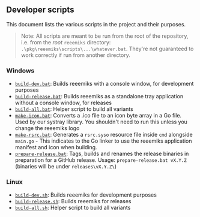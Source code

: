 ## Developer scripts

This document lists the various scripts in the project and their purposes.

> Note: All scripts are meant to be run from the root of the repository, i.e. from the _root_ `reeemiks` directory: `.\pkg\reeemiks\scripts\...\whatever.bat`. They're not guaranteed to work correctly if run from another directory.

### Windows

- [`build-dev.bat`](./windows/build-dev.bat): Builds reeemiks with a console window, for development purposes
- [`build-release.bat`](./windows/build-release.bat): Builds reeemiks as a standalone tray application without a console window, for releases
- [`build-all.bat`](./windows/build-all.bat): Helper script to build all variants
- [`make-icon.bat`](./windows/make-icon.bat): Converts a .ico file to an icon byte array in a Go file. Used by our systray library. You shouldn't need to run this unless you change the reeemiks logo
- [`make-rsrc.bat`](./windows/make-rsrc.bat): Generates a `rsrc.syso` resource file inside `cmd` alongside `main.go` - This indicates to the Go linker to use the reeemiks application manifest and icon when building.
- [`prepare-release.bat`](./windows/prepare-release.bat): Tags, builds and renames the release binaries in preparation for a GitHub release. Usage: `prepare-release.bat vX.Y.Z` (binaries will be under `releases\vX.Y.Z\`)

### Linux

- [`build-dev.sh`](./linux/build-dev.sh): Builds reeemiks for development purposes
- [`build-release.sh`](./linux/build-release.sh): Builds reeemiks for releases
- [`build-all.sh`](./linux/build-all.sh): Helper script to build all variants
